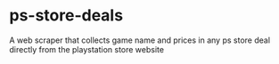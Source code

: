 # ps-store-deals
A web scraper that collects game name and prices in any ps store deal directly from the playstation store website

